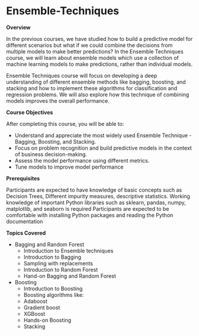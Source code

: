 # Ensemble-Techniques
**Overview**

In the previous courses, we have studied how to build a predictive model for different scenarios but what if we could combine the decisions from multiple models to make better predictions? In the Ensemble Techniques course, we will learn about ensemble models which use a collection of machine learning models to make predictions, rather than individual models.

Ensemble Techniques course will focus on developing a deep understanding of different ensemble methods like bagging, boosting, and stacking and how to implement these algorithms for classification and regression problems. We will also explore how this technique of combining models improves the overall performance.

**Course Objectives**

After completing this course, you will be able to:

* Understand and appreciate the most widely used Ensemble Technique - Bagging, Boosting, and Stacking.
* Focus on problem recognition and build predictive models in the context of business decision-making.
* Assess the model performance using different metrics.
* Tune models to improve model performance

**Prerequisites**

Participants are expected to have knowledge of basic concepts such as Decision Trees, Different impurity measures, descriptive statistics.
Working knowledge of important Python libraries such as sklearn, pandas, numpy, matplotlib, and seaborn is required
Participants are expected to be comfortable with installing Python packages and reading the Python documentation  

**Topics Covered**

* Bagging and Random Forest
  * Introduction to Ensemble techniques
  * Introduction to Bagging
  * Sampling with replacements
  * Introduction to Random Forest
  * Hand-on Bagging and Random Forest
* Boosting
  * Introduction to Boosting
  * Boosting algorithms like:
  * Adaboost
  * Gradient boost
  * XGBoost
  * Hands-on Boosting
  * Stacking
